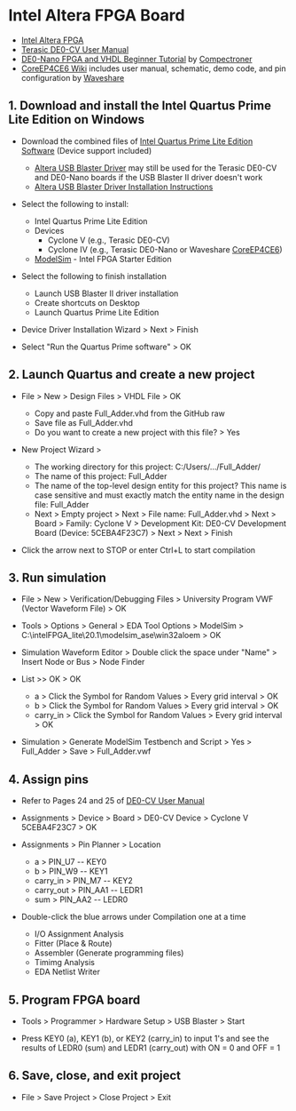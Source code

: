 # Intel Altera FPGA Board

* [Intel Altera FPGA](https://marketplace.intel.com/s/pmp-partner-segment/a963b000000PDBvAAO/field-programmable-gate-array?language=en_US)
* [Terasic DE0-CV User Manual](https://www.terasic.com.tw/cgi-bin/page/archive.pl?Language=English&CategoryNo=163&No=921&PartNo=4)
* [DE0-Nano FPGA and VHDL Beginner Tutorial](https://compectroner.wordpress.com/2016/07/14/first-blog-postde0-nano-fpga-and-vhdl-beginner-tutorial/) by [Compectroner](https://compectroner.wordpress.com/)
* [CoreEP4CE6 Wiki](https://www.waveshare.com/wiki/CoreEP4CE6) includes user manual, schematic, demo code, and pin configuration by [Waveshare](https://www.waveshare.com/wiki/Main_Page)

## 1. Download and install the Intel Quartus Prime Lite Edition on Windows

* Download the combined files of [Intel Quartus Prime Lite Edition Software](https://www.intel.com/content/www/us/en/software/programmable/quartus-prime/download.html) (Device support included)
  * [Altera USB Blaster Driver](http://www.terasic.com.tw/wiki/Altera_USB_Blaster_Driver_Installation_Instructions#Driver) may still be used for the Terasic DE0-CV and DE0-Nano boards if the USB Blaster II driver doesn't work
  * [Altera USB Blaster Driver Installation Instructions](http://www.terasic.com.tw/wiki/Altera_USB_Blaster_Driver_Installation_Instructions)

* Select the following to install:
  * Intel Quartus Prime Lite Edition
  * Devices
    * Cyclone V (e.g., Terasic DE0-CV)
    * Cyclone IV (e.g., Terasic DE0-Nano or Waveshare [CoreEP4CE6](https://www.waveshare.com/coreep4ce6.htm))
  * [ModelSim](https://en.wikipedia.org/wiki/ModelSim) - Intel FPGA Starter Edition

* Select the following to finish installation

  * Launch USB Blaster II driver installation
  * Create shortcuts on Desktop
  * Launch Quartus Prime Lite Edition

* Device Driver Installation Wizard > Next > Finish

* Select "Run the Quartus Prime software" > OK

## 2. Launch Quartus and create a new project 

* File > New > Design Files > VHDL File > OK
  * Copy and paste Full_Adder.vhd from the GitHub raw
  * Save file as Full_Adder.vhd
  * Do you want to create a new project with this file? > Yes

* New Project Wizard > 
  * The working directory for this project: C:/Users/.../Full_Adder/
  * The name of this project: Full_Adder
  * The name of the top-level design entity for this project? This name is case sensitive and must exactly match the entity name in the design file: Full_Adder
  * Next > Empty project > Next > File name: Full_Adder.vhd > Next > Board > Family: Cyclone V > Development Kit: DE0-CV Development Board (Device: 5CEBA4F23C7) > Next > Next > Finish

* Click the arrow next to STOP or enter Ctrl+L to start compilation

## 3. Run simulation

* File > New > Verification/Debugging Files > University Program VWF (Vector Waveform File) > OK

* Tools > Options > General > EDA Tool Options > ModelSim > C:\intelFPGA_lite\20.1\modelsim_ase\win32aloem > OK

* Simulation Waveform Editor > Double click the space under "Name" > Insert Node or Bus > Node Finder

* List >> OK > OK
  * a > Click the Symbol for Random Values > Every grid interval > OK
  * b > Click the Symbol for Random Values > Every grid interval > OK
  * carry_in > Click the Symbol for Random Values > Every grid interval > OK

* Simulation > Generate ModelSim Testbench and Script > Yes > Full_Adder > Save > Full_Adder.vwf

## 4. Assign pins

* Refer to Pages 24 and 25 of [DE0-CV User Manual](https://www.intel.com/content/dam/altera-www/global/en_US/portal/dsn/42/doc-us-dsnbk-42-1504012210-de0-cv-user-manual.pdf)

* Assignments > Device > Board > DE0-CV Device > Cyclone V 5CEBA4F23C7 > OK

* Assignments > Pin Planner > Location
  * a > PIN_U7 -- KEY0
  * b > PIN_W9 -- KEY1
  * carry_in > PIN_M7 -- KEY2
  * carry_out > PIN_AA1 -- LEDR1  
  * sum > PIN_AA2 -- LEDR0
  
* Double-click the blue arrows under Compilation one at a time
  * I/O Assignment Analysis
  * Fitter (Place & Route)
  * Assembler (Generate programming files)
  * Timimg Analysis
  * EDA Netlist Writer

## 5. Program FPGA board

* Tools > Programmer > Hardware Setup > USB Blaster > Start

* Press KEY0 (a), KEY1 (b), or KEY2 (carry_in) to input 1's and see the results of LEDR0 (sum) and LEDR1 (carry_out) with ON = 0 and OFF = 1

## 6. Save, close, and exit project

* File > Save Project > Close Project > Exit
